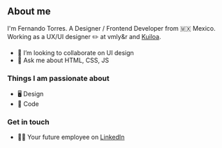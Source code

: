 <!--
**ferdsng/ferdsng** is a ✨ _special_ ✨ repository because its `README.md` (this file) appears on your GitHub profile.

Here are some ideas to get you started:

- 🔭 I’m currently working on ...
- 🌱 I’m currently learning ...
- 👯 I’m looking to collaborate on ...
- 🤔 I’m looking for help with ...
- 💬 Ask me about ...
- 📫 How to reach me: ...
- 😄 Pronouns: ...
- ⚡ Fun fact: ...
-->

## About me
I'm Fernando Torres. A Designer / Frontend Developer from 🇲🇽 Mexico. Working as a UX/UI designer ✏️ at vmly&r and [Kuiloa](https://www.kuiloa.mx). 

- 👯 I’m looking to collaborate on UI design
- 💬 Ask me about HTML, CSS, JS

### Things I am passionate about
- 🖥 Design
- 👾 Code

### Get in touch
- 👨‍💻 Your future employee on [LinkedIn](https://www.linkedin.com/in/ferdsng/)


